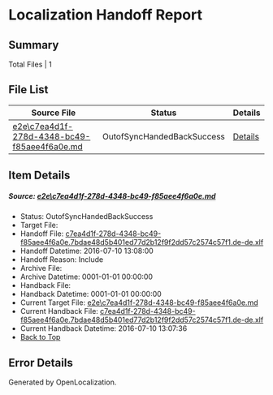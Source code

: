 # <a name='report-top'></a> Localization Handoff Report

## Summary
 Total Files | 1

## File List
 Source File | Status | Details 
 ----------- | ------ | ------- 
 [e2e\c7ea4d1f-278d-4348-bc49-f85aee4f6a0e.md](https://github.com/OpenLocalizationTestOrg/oltest/blob/f123571b0b45621db16f3fab8a297788670b0ffa/e2e/c7ea4d1f-278d-4348-bc49-f85aee4f6a0e.md) | OutofSyncHandedBackSuccess | [Details](#66d9b63453f4014c0cd241e73aaa49846f14ded81)

## Item Details
##### <a name='66d9b63453f4014c0cd241e73aaa49846f14ded81'></a> Source: [e2e\c7ea4d1f-278d-4348-bc49-f85aee4f6a0e.md](https://github.com/OpenLocalizationTestOrg/oltest/blob/f123571b0b45621db16f3fab8a297788670b0ffa/e2e/c7ea4d1f-278d-4348-bc49-f85aee4f6a0e.md)
* Status: OutofSyncHandedBackSuccess
* Target File: 
* Handoff File: [c7ea4d1f-278d-4348-bc49-f85aee4f6a0e.7bdae48d5b401ed77d2b12f9f2dd57c2574c57f1.de-de.xlf](https://github.com/OpenLocalizationTestOrg/olhandoff-e2e/blob/2e4938a74aaaee0afe8c7f5b57108b3efbfdd0e9/ol-handoff/OpenLocalizationTestOrg/oltest-dede-fly/ci/ht/c7ea4d1f-278d-4348-bc49-f85aee4f6a0e.7bdae48d5b401ed77d2b12f9f2dd57c2574c57f1.de-de.xlf)
* Handoff Datetime: 2016-07-10 13:08:00
* Handoff Reason: Include
* Archive File: 
* Archive Datetime: 0001-01-01 00:00:00
* Handback File: 
* Handback Datetime: 0001-01-01 00:00:00
* Current Target File: [e2e\c7ea4d1f-278d-4348-bc49-f85aee4f6a0e.md](https://github.com/OpenLocalizationTestOrg/oltest-dede-fly/blob/70fe06c7409d2a5479d4bb0b91b5128e12e1da15/e2e/c7ea4d1f-278d-4348-bc49-f85aee4f6a0e.md)
* Current Handback File: [c7ea4d1f-278d-4348-bc49-f85aee4f6a0e.7bdae48d5b401ed77d2b12f9f2dd57c2574c57f1.de-de.xlf](https://github.com/OpenLocalizationTestOrg/olhandback-e2e/blob/78ca06ea764e3add15d00341ee6d72cf7b5a47d5/ol-handback/OpenLocalizationTestOrg/oltest-dede-fly/ci/ht/c7ea4d1f-278d-4348-bc49-f85aee4f6a0e.7bdae48d5b401ed77d2b12f9f2dd57c2574c57f1.de-de.xlf)
* Current Handback Datetime: 2016-07-10 13:07:36
* [Back to Top](#report-top)


## Error Details

Generated by OpenLocalization.
